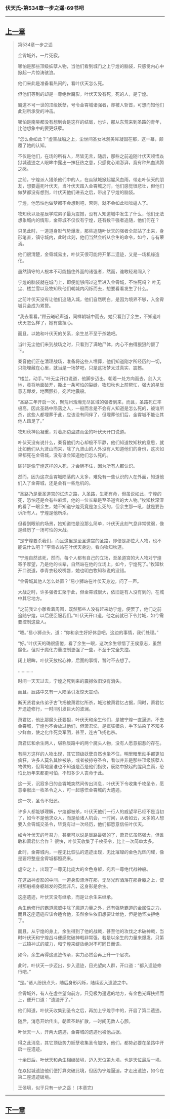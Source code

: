 ### 伏天氏-第534章一步之遥-69书吧

--------
[上一章](./f2ad21824f4c3107a28b8f54b8306a14.md)
--------


>
>
>
>第534章一步之遥
>
>金霄城外，一片死寂。
>
>哪怕是那些顶级妖孽人物，当他们看到城门之上宁煌的脑袋，只感觉内心中掀起一片惊涛骇浪。
>
>他们来此是准备看热闹的，看叶伏天怎么死。
>
>但他们等到的却是一尊绝世魔影，叶伏天没有死，死的人，是宁煌。
>
>霸道不可一世的顶级妖孽，号令金霄城诸强者，却被人斩首，可想而知他们此刻所承受的冲击。
>
>哪怕是南昊都没有想到会是这样的结局，也许，那从东荒来到圣路的青年，比他想象中的要更妖孽。
>
>“怎么会如此？”虚空战船之上，尘世间圣女冰漪美眸凝固在那，这一幕，颠覆了她的认知。
>
>不仅是他们，在场的所有人，尽皆无言，随后，那些之前追随叶伏天领悟焱狱城遗迹之人眼眸中露出一抹狂热之意，只感觉心潮澎湃，竟有种热血沸腾之感。
>
>之前，宁煌派人猎杀他们中的人，在焱狱城掀起腥风血雨，带走叶伏天的朋友，想要逼死叶伏天，当叶伏天踏入金霄城之时，他们感觉很悲壮，但他们做梦都没有想到，叶伏天他们进去之后，带出了宁煌的脑袋。
>
>宁煌，他恐怕也做梦都不会想到吧，否则，就不会如此咄咄逼人了。
>
>牧知秋以及星辰学院弟子最为震撼，没有人知道城中发生了什么，他们无法想象城内的情形，金霄城不仅仅有宁煌，还有数千强者追随，他们何在？
>
>只见此时，一道道身影气势爆发，那些追随叶伏天的强者全部站了出来，身形笔直，镇守城内，此时此刻，他们当然会听从余生的命令，如今，与有荣焉。
>
>他们很清楚，金霄城易主，叶伏天很可能将开第二遗迹，又是一场机缘造化。
>
>虽然镇守的人根本不可能挡住外面的诸强者，然而，谁敢轻易闯入？
>
>宁煌的脑袋就在城门上，即便能够闯过这里进入金霄城，不怕死吗？
>叶无尘、楼兰雪以及牧知秋他们朝城内闪烁而去，想要看看发生了什么。
>
>之前叶伏天没有让他们追随入城，他们自然明白，是因为境界不够，入金霄城只会成为累赘。
>
>“我去看看。”顾云曦轻声道，同样朝城中而去，她只看到了余生，不知道叶伏天怎么样了，她有些担心。
>
>而且，以她和叶伏天的关系，余生总不至于杀她吧。
>
>当叶无尘他们来到战场之时，只看到了满地尸体，内心不由得狠狠的颤了下。
>
>秦音他们正在清理战场，准备将这些人埋葬，他们知道刚才所经历的一切，只能埋藏在心里，就当是一场梦吧，只是这场梦太过真实、震撼。
>
>“楼兰，动手。”叶无尘开口说道，他脚步迈出，朝着一处方向而去，剑入大地，竟将地面破开，撕出一条可怕的裂缝，牧知秋也上前帮忙，强大的星辰意志爆发，地面颤抖，宛若地震般。
>
>“圣路三年开启一次，聚荒州浩瀚无尽区域的强者到来，而且，圣路死亡率极高，因此圣路中陨落之人，一般而言是不会有人知道是怎么死的，被谁所杀，这些人都埋葬于此，应该没有同伴了，但埋葬他们后，金霄城不能让其他人踏足了。”
>
>牧知秋神色凝重，对着那边盘膝而坐的叶伏天开口说道。
>
>叶伏天没有说什么，秦音他们内心却极不平静，他们知道牧知秋的意思，就比如他们从九贤山而来，除了九贤山的人外没有人知道他们的身份，这次如果都死在金霄城，没有谁会知道他们怎么死的。
>
>除非是像宁煌这样的人死，才会瞒不住，因为所有人都认识。
>
>然而，因为这次金霄城陨落的人太多，难免有一些认识的人在外面，知道他们入了金霄城，还是会有一些危机的。
>
>“圣路乃是至圣道宫的试炼之路，入圣路，生死有命，但虽说如此，宁煌的死，恐怕还是会有些麻烦，他的一位长辈是至圣道宫的大人物。”牧知秋深深的看了一眼余生，她不知道宁煌究竟是怎么死的，但余生那一吼，就是要告诉所有人，宁煌是他所杀。
>
>但看到眼前的场景，她知道怕是没那么简单，叶伏天此刻气息非常微弱，像是经历了一场可怕的大战。
>
>“是宁煌要杀我们，而且这里是至圣道宫的圣路，即便是那位大人物，也不能说什么吧？”李青衣站在叶伏天身边，看向牧知秋道。
>
>“宁煌自然该死，然而，每个人都有自己的立场，至圣道宫的大人物对宁煌寄予厚望，乃是他的长辈，自然站在他的立场上，如今，宁煌死了。”牧知秋开口说道，李青衣轻咬嘴唇，她也明白牧知秋说的没错。
>
>“金霄城其他人怎么处置？”易小狮站在叶伏天身边，问了一声。
>
>大战之时，许多强者汇聚于此，但金霄城很大，依旧是有人没有到的，在城中其它地方。
>
>“之前我让小雕看着周围，既然那些人没有赶来助宁煌，便罢了，他们之前追随宁煌，以后便臣服我们。”叶伏天开口道，他之前就已下令封城，如今需要控制这些人。
>
>“嗯。”易小狮点头，道：“你和余生好好休息吧，这边的事情，我们处理。”
>
>“好。”叶伏天的确很疲倦，看了余生一眼，这次余生领悟了王侯意志，虽然魔化，但对于魔化力量控制更强了一些，不至于完全失控。
>
>闭上眼眸，叶伏天放松心神，后面的事情，暂时不去想了。
>
>…………
>
>时间一天天过去，宁煌之死到来的震撼依旧没有消失。
>
>而且，辰路中又有一人陨落引发惊天震动。
>
>断天贤君亲传弟子古飞扬被萧君忆所杀，城池被萧君忆占据，同时，萧君忆开遗迹修行，一时间引发巨大的波澜。
>
>萧君忆，他比那魔头还要狠，叶伏天和余生他们，是被宁煌一直逼迫，不去金霄城，宁煌也不会放过他们，但萧君忆，是疯狂猎杀，手下沾染了不知多少鲜血，使之化作死灵军团，甚至，连古飞扬也杀。
>
>萧君忆和余生两人，堪称辰路中的两个魔头人物，没有人愿意招惹的存在。
>
>有两方这样的人物出现，其它顶级妖孽自然也坐不住，明里暗里动手都更加疯狂，许多人莫名其妙被杀，或者被掠夺圣令，看似并非是那些顶级妖孽人物做的，但背地里谁也不知道是否是他们指使，辰路中掀起的腥风血雨，恐怕比历年来都更可怕，不知多少人丧命于此。
>
>这一天，沉寂多日的金霄城突然间传出消息，叶伏天下令收集千枚圣令，愿意奉献出一枚圣令之人，可一起感悟金霄城的大遗迹。
>
>这一次，圣令不归还。
>
>许多人都能够理解，宁煌都被杀，叶伏天他们一行人的威望早已经不是当初了，如今不是他求众人，而是给诸人机会，一时间，从者如云，太多的人想要入金霄城交圣令，毕竟有过一次经历，他们都愿意信任叶伏天。
>
>如今叶伏天的号召力，甚至可以说是辰路最强的了，萧君忆虽然强大，但谁敢和萧君忆合作？
>很快，叶伏天收集了千枚圣令，比上一次简单太多。
>
>此时，金霄城内，一座无比恢弘的遗迹出现，无比璀璨的金色光辉闪耀，像是要将整座金霄城都照亮来。
>
>虚空之上，出现了一尊无比庞大的金色身躯，宛若一尊绝代战神般。
>
>在这战神虚影的中间，一道身影漂浮在那，无尽光辉洒落在那身躯之上，使得那魁梧身躯越发的英武非凡，这身影是余生。
>
>这座遗迹，叶伏天没有继承，而是让余生来继承。
>
>余生他修行的霸道魔威中除了魔道力量之外，还有强势霸道的金属性之力，而且这座遗迹应该会适合他，虽然余生依旧想要让给他，但是他坚决拒绝了。
>
>而且，从宁煌的身上，余生得到了他的战戟，甚至他的攻伐之术破神戟，当时叶伏天和宁煌战斗便感觉破神戟非常强，若是以余生的力量来爆发，只第一式镇神式的威力，和宁煌来绽放绝对不可同日而语。
>
>如今，余生再得这遗迹传承，实力必然会再上升一个层次。
>
>此时，叶伏天一步迈出，步入遗迹，目光望向人群，开口道：“都入遗迹修行吧。”
>
>“是。”诸人纷纷点头，随后身形闪烁，陆续迈入遗迹之中。
>
>金霄城外，有人在虚空望向前方，只见极为遥远的地方，有金色光辉扶摇而上，便开口道：“遗迹开了。”
>
>他们知道，叶伏天收集到圣令之后，再加上宁煌手中的，开启了第二遗迹。
>
>随后，消息开始传出，朝着圣路扩散，一时间无数人心颤。
>
>叶伏天一人，开两大遗迹，金霄城的遗迹也被他占据。
>
>得之此消息，其它顶级势力妖孽收集圣令加快，他们，都势必要在圣路中开启一座遗迹。
>
>十余日后，叶伏天和余生相继破境，迈入天位第九境，也是天位最后一境。
>
>在焱狱城遗迹他们便打算突破此境，但因为宁煌逼迫，才走出遗迹，如今在第二座遗迹破境。
>
>王侯境，似乎只有一步之遥！
>(本章完)
>
>

--------
[下一章](./3e582be9be29ebacbfd00683427b21b2.md)
--------
